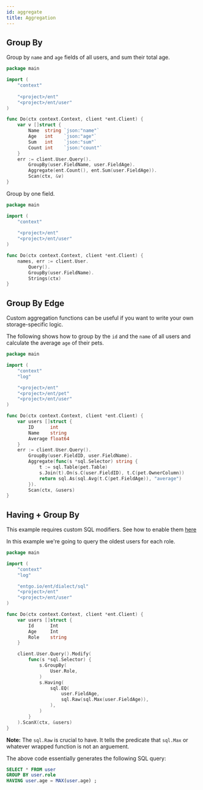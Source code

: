 ```yaml
---
id: aggregate
title: Aggregation
---
```


## Group By

Group by `name` and `age` fields of all users, and sum their total age.

```go
package main

import (
	"context"
	
	"<project>/ent"
	"<project>/ent/user"
)

func Do(ctx context.Context, client *ent.Client) {
	var v []struct {
		Name  string `json:"name"`
		Age   int    `json:"age"`
		Sum   int    `json:"sum"`
		Count int    `json:"count"`
	}
	err := client.User.Query().
		GroupBy(user.FieldName, user.FieldAge).
		Aggregate(ent.Count(), ent.Sum(user.FieldAge)).
		Scan(ctx, &v)
}
```

Group by one field.

```go
package main

import (
	"context"
	
	"<project>/ent"
	"<project>/ent/user"
)

func Do(ctx context.Context, client *ent.Client) {
	names, err := client.User.
		Query().
		GroupBy(user.FieldName).
		Strings(ctx)
}
```

## Group By Edge

Custom aggregation functions can be useful if you want to write your own storage-specific logic.

The following shows how to group by the `id` and the `name` of all users and calculate the average `age` of their pets.

```go
package main

import (
	"context"
	"log"

	"<project>/ent"
	"<project>/ent/pet"
	"<project>/ent/user"
)

func Do(ctx context.Context, client *ent.Client) {
	var users []struct {
		ID      int
		Name    string
		Average float64
	}
	err := client.User.Query().
		GroupBy(user.FieldID, user.FieldName).
		Aggregate(func(s *sql.Selector) string {
			t := sql.Table(pet.Table)
			s.Join(t).On(s.C(user.FieldID), t.C(pet.OwnerColumn))
			return sql.As(sql.Avg(t.C(pet.FieldAge)), "average")
		}).
		Scan(ctx, &users)
}
```

## Having + Group By

This example requires custom SQL modifiers. See how to enable them [here](features.md#custom-sql-modifiers)

In this example we're going to query the oldest users for each role.


```go
package main

import (
	"context"
	"log"

	"entgo.io/ent/dialect/sql"
	"<project>/ent"
	"<project>/ent/user"
)

func Do(ctx context.Context, client *ent.Client) {
	var users []struct {
		Id    	Int
		Age     Int
		Role    string
	}

	client.User.Query().Modify(
		func(s *sql.Selector) {
			s.GroupBy(
				User.Role,
			)
			s.Having(
				sql.EQ(
					user.FieldAge,
					sql.Raw(sql.Max(user.FieldAge)),
				),
			)
		}
	).ScanX(ctx, &users)
}

```

**Note:** The `sql.Raw` is crucial to have. It  tells the predicate that `sql.Max` or whatever wrapped function is not an arguement.

The above code essentially generates the following SQL query:

```sql
SELECT * FROM user
GROUP BY user.role
HAVING user.age = MAX(user.age) ;
```
